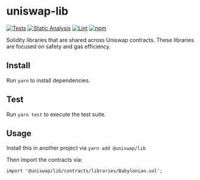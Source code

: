 # uniswap-lib

[![Tests](https://github.com/Uniswap/uniswap-lib/workflows/Tests/badge.svg)](https://github.com/Uniswap/uniswap-lib/actions?query=workflow%3ATests)
[![Static Analysis](https://github.com/Uniswap/uniswap-lib/workflows/Static%20Analysis/badge.svg)](https://github.com/Uniswap/uniswap-lib/actions?query=workflow%3A%22Static+Analysis%22)
[![Lint](https://github.com/Uniswap/uniswap-lib/workflows/Lint/badge.svg)](https://github.com/Uniswap/uniswap-lib/actions?query=workflow%3ALint)
[![npm](https://img.shields.io/npm/v/@uniswap/lib)](https://unpkg.com/@uniswap/lib@latest/)

Solidity libraries that are shared across Uniswap contracts. These libraries are focused on safety and gas efficiency.

## Install

Run `yarn` to install dependencies.

## Test

Run `yarn test` to execute the test suite.

## Usage

Install this in another project via `yarn add @uniswap/lib`

Then import the contracts via:

```solidity
import '@uniswap/lib/contracts/libraries/Babylonian.sol';

```
